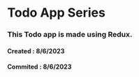 # Todo App Series

### This Todo app is made using Redux.

#### Created : 8/6/2023

#### Commited : 8/6/2023
